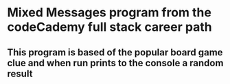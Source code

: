 # Mixed Messages program from the codeCademy full stack career path
## This program is based of the popular board game clue and when run prints to the console a random result